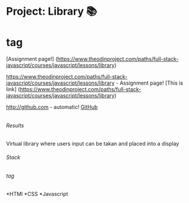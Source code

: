 # Project: Library :books: <h1> tag

[Assignment page!] (https://www.theodinproject.com/paths/full-stack-javascript/courses/javascript/lessons/library)

 
 https://www.theodinproject.com/paths/full-stack-javascript/courses/javascript/lessons/library - Assignment page!
 [This is link] (https://www.theodinproject.com/paths/full-stack-javascript/courses/javascript/lessons/library)
 
 http://github.com - automatic!
[GitHub](http://github.com)
  
###### <h6> Results

Virtual library where users input can be takan and placed into a display

###### Stack <h6> tag

*HTMl
*CSS
\*Javascript
